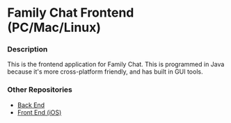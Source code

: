 # Family Chat Frontend (PC/Mac/Linux)

### Description

This is the frontend application for Family Chat. This is programmed in Java because
it's more cross-platform friendly, and has built in GUI tools.

### Other Repositories

* [Back End](https://github.com/jonahisadev/fc-backend)
* [Front End (iOS)](#)